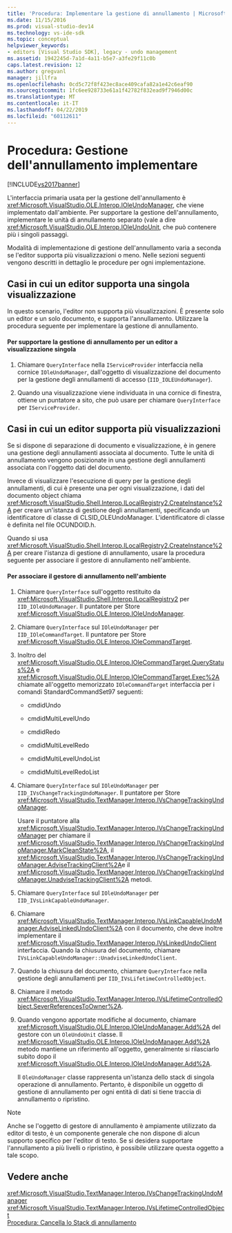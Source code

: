 ```yaml
---
title: 'Procedura: Implementare la gestione di annullamento | Microsoft Docs'
ms.date: 11/15/2016
ms.prod: visual-studio-dev14
ms.technology: vs-ide-sdk
ms.topic: conceptual
helpviewer_keywords:
- editors [Visual Studio SDK], legacy - undo management
ms.assetid: 1942245d-7a1d-4a11-b5e7-a3fe29f11c0b
caps.latest.revision: 12
ms.author: gregvanl
manager: jillfra
ms.openlocfilehash: 0cd5c72f8f423ec8ace409cafa82a1e42c6eaf90
ms.sourcegitcommit: 1fc6ee928733e61a1f42782f832ead9f7946d00c
ms.translationtype: MT
ms.contentlocale: it-IT
ms.lasthandoff: 04/22/2019
ms.locfileid: "60112611"
---
```

# <a name="how-to-implement-undo-management"></a>Procedura: Gestione dell'annullamento implementare
[!INCLUDE[vs2017banner](../includes/vs2017banner.md)]

L'interfaccia primaria usata per la gestione dell'annullamento è <xref:Microsoft.VisualStudio.OLE.Interop.IOleUndoManager>, che viene implementato dall'ambiente. Per supportare la gestione dell'annullamento, implementare le unità di annullamento separato (vale a dire <xref:Microsoft.VisualStudio.OLE.Interop.IOleUndoUnit>, che può contenere più i singoli passaggi.  
  
 Modalità di implementazione di gestione dell'annullamento varia a seconda se l'editor supporta più visualizzazioni o meno. Nelle sezioni seguenti vengono descritti in dettaglio le procedure per ogni implementazione.  
  
## <a name="cases-where-an-editor-supports-a-single-view"></a>Casi in cui un editor supporta una singola visualizzazione  
 In questo scenario, l'editor non supporta più visualizzazioni. È presente solo un editor e un solo documento, e supporta l'annullamento. Utilizzare la procedura seguente per implementare la gestione di annullamento.  
  
#### <a name="to-support-undo-management-for-a-single-view-editor"></a>Per supportare la gestione di annullamento per un editor a visualizzazione singola  
  
1. Chiamare `QueryInterface` nella `IServiceProvider` interfaccia nella cornice `IOleUndoManager`, dall'oggetto di visualizzazione del documento per la gestione degli annullamenti di accesso (`IID_IOLEUndoManager`).  
  
2. Quando una visualizzazione viene individuata in una cornice di finestra, ottiene un puntatore a sito, che può usare per chiamare `QueryInterface` per `IServiceProvider`.  
  
## <a name="cases-where-an-editor-supports-multiple-views"></a>Casi in cui un editor supporta più visualizzazioni  
 Se si dispone di separazione di documento e visualizzazione, è in genere una gestione degli annullamenti associata al documento. Tutte le unità di annullamento vengono posizionate in una gestione degli annullamenti associata con l'oggetto dati del documento.  
  
 Invece di visualizzare l'esecuzione di query per la gestione degli annullamenti, di cui è presente una per ogni visualizzazione, i dati del documento object chiama <xref:Microsoft.VisualStudio.Shell.Interop.ILocalRegistry2.CreateInstance%2A> per creare un'istanza di gestione degli annullamenti, specificando un identificatore di classe di CLSID_OLEUndoManager. L'identificatore di classe è definita nel file OCUNDOID.h.  
  
 Quando si usa <xref:Microsoft.VisualStudio.Shell.Interop.ILocalRegistry2.CreateInstance%2A> per creare l'istanza di gestione di annullamento, usare la procedura seguente per associare il gestore di annullamento nell'ambiente.  
  
#### <a name="to-hook-your-undo-manager-into-the-environment"></a>Per associare il gestore di annullamento nell'ambiente  
  
1. Chiamare `QueryInterface` sull'oggetto restituito da <xref:Microsoft.VisualStudio.Shell.Interop.ILocalRegistry2> per `IID_IOleUndoManager`. Il puntatore per Store <xref:Microsoft.VisualStudio.OLE.Interop.IOleUndoManager>.  
  
2. Chiamare `QueryInterface` sul `IOleUndoManager` per `IID_IOleCommandTarget`. Il puntatore per Store <xref:Microsoft.VisualStudio.OLE.Interop.IOleCommandTarget>.  
  
3. Inoltro del <xref:Microsoft.VisualStudio.OLE.Interop.IOleCommandTarget.QueryStatus%2A> e <xref:Microsoft.VisualStudio.OLE.Interop.IOleCommandTarget.Exec%2A> chiamate all'oggetto memorizzato `IOleCommandTarget` interfaccia per i comandi StandardCommandSet97 seguenti:  
  
   - cmdidUndo  
  
   - cmdidMultiLevelUndo  
  
   - cmdidRedo  
  
   - cmdidMultiLevelRedo  
  
   - cmdidMultiLevelUndoList  
  
   - cmdidMultiLevelRedoList  
  
4. Chiamare `QueryInterface` sul `IOleUndoManager` per `IID_IVsChangeTrackingUndoManager`. Il puntatore per Store <xref:Microsoft.VisualStudio.TextManager.Interop.IVsChangeTrackingUndoManager>.  
  
    Usare il puntatore alla <xref:Microsoft.VisualStudio.TextManager.Interop.IVsChangeTrackingUndoManager> per chiamare il <xref:Microsoft.VisualStudio.TextManager.Interop.IVsChangeTrackingUndoManager.MarkCleanState%2A>, il <xref:Microsoft.VisualStudio.TextManager.Interop.IVsChangeTrackingUndoManager.AdviseTrackingClient%2A>e il <xref:Microsoft.VisualStudio.TextManager.Interop.IVsChangeTrackingUndoManager.UnadviseTrackingClient%2A> metodi.  
  
5. Chiamare `QueryInterface` sul `IOleUndoManager` per `IID_IVsLinkCapableUndoManager`.  
  
6. Chiamare <xref:Microsoft.VisualStudio.TextManager.Interop.IVsLinkCapableUndoManager.AdviseLinkedUndoClient%2A> con il documento, che deve inoltre implementare il <xref:Microsoft.VisualStudio.TextManager.Interop.IVsLinkedUndoClient> interfaccia. Quando la chiusura del documento, chiamare `IVsLinkCapableUndoManager::UnadviseLinkedUndoClient`.  
  
7. Quando la chiusura del documento, chiamare `QueryInterface` nella gestione degli annullamenti per `IID_IVsLifetimeControlledObject`.  
  
8. Chiamare il metodo <xref:Microsoft.VisualStudio.TextManager.Interop.IVsLifetimeControlledObject.SeverReferencesToOwner%2A>.  
  
9. Quando vengono apportate modifiche al documento, chiamare <xref:Microsoft.VisualStudio.OLE.Interop.IOleUndoManager.Add%2A> del gestore con un `OleUndoUnit` classe. Il <xref:Microsoft.VisualStudio.OLE.Interop.IOleUndoManager.Add%2A> metodo mantiene un riferimento all'oggetto, generalmente si rilasciarlo subito dopo il <xref:Microsoft.VisualStudio.OLE.Interop.IOleUndoManager.Add%2A>.  
  
   Il `OleUndoManager` classe rappresenta un'istanza dello stack di singola operazione di annullamento. Pertanto, è disponibile un oggetto di gestione di annullamento per ogni entità di dati si tiene traccia di annullamento o ripristino.  
  
> [!NOTE]
>  Anche se l'oggetto di gestore di annullamento è ampiamente utilizzato da editor di testo, è un componente generale che non dispone di alcun supporto specifico per l'editor di testo. Se si desidera supportare l'annullamento a più livelli o ripristino, è possibile utilizzare questa oggetto a tale scopo.  
  
## <a name="see-also"></a>Vedere anche  
 <xref:Microsoft.VisualStudio.TextManager.Interop.IVsChangeTrackingUndoManager>   
 <xref:Microsoft.VisualStudio.TextManager.Interop.IVsLifetimeControlledObject>   
 [Procedura: Cancella lo Stack di annullamento](../extensibility/how-to-clear-the-undo-stack.md)
